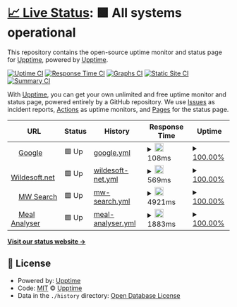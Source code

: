 # [📈 Live Status](https://upptime.github.io/upptime): <!--live status--> **🟩 All systems operational**

This repository contains the open-source uptime monitor and status page for [Upptime](https://upptime.js.org), powered by [Upptime](https://github.com/upptime/upptime).

[![Uptime CI](https://github.com/upptime/upptime/workflows/Uptime%20CI/badge.svg)](https://github.com/upptime/upptime/actions?query=workflow%3A%22Uptime+CI%22)
[![Response Time CI](https://github.com/upptime/upptime/workflows/Response%20Time%20CI/badge.svg)](https://github.com/upptime/upptime/actions?query=workflow%3A%22Response+Time+CI%22)
[![Graphs CI](https://github.com/upptime/upptime/workflows/Graphs%20CI/badge.svg)](https://github.com/upptime/upptime/actions?query=workflow%3A%22Graphs+CI%22)
[![Static Site CI](https://github.com/upptime/upptime/workflows/Static%20Site%20CI/badge.svg)](https://github.com/upptime/upptime/actions?query=workflow%3A%22Static+Site+CI%22)
[![Summary CI](https://github.com/upptime/upptime/workflows/Summary%20CI/badge.svg)](https://github.com/upptime/upptime/actions?query=workflow%3A%22Summary+CI%22)

With [Upptime](https://upptime.js.org), you can get your own unlimited and free uptime monitor and status page, powered entirely by a GitHub repository. We use [Issues](https://github.com/upptime/upptime/issues) as incident reports, [Actions](https://github.com/upptime/upptime/actions) as uptime monitors, and [Pages](https://upptime.github.io/upptime) for the status page.

<!--start: status pages-->
<!-- This summary is generated by Upptime (https://github.com/upptime/upptime) -->
<!-- Do not edit this manually, your changes will be overwritten -->
<!-- prettier-ignore -->
| URL | Status | History | Response Time | Uptime |
| --- | ------ | ------- | ------------- | ------ |
| <img alt="" src="https://icons.duckduckgo.com/ip3/www.google.com.ico" height="13"> [Google](https://www.google.com) | 🟩 Up | [google.yml](https://github.com/rippo/upptime/commits/HEAD/history/google.yml) | <details><summary><img alt="Response time graph" src="./graphs/google/response-time-week.png" height="20"> 108ms</summary><br><a href="https://upptime.github.io/upptime/history/google"><img alt="Response time 106" src="https://img.shields.io/endpoint?url=https%3A%2F%2Fraw.githubusercontent.com%2Frippo%2Fupptime%2FHEAD%2Fapi%2Fgoogle%2Fresponse-time.json"></a><br><a href="https://upptime.github.io/upptime/history/google"><img alt="24-hour response time 90" src="https://img.shields.io/endpoint?url=https%3A%2F%2Fraw.githubusercontent.com%2Frippo%2Fupptime%2FHEAD%2Fapi%2Fgoogle%2Fresponse-time-day.json"></a><br><a href="https://upptime.github.io/upptime/history/google"><img alt="7-day response time 108" src="https://img.shields.io/endpoint?url=https%3A%2F%2Fraw.githubusercontent.com%2Frippo%2Fupptime%2FHEAD%2Fapi%2Fgoogle%2Fresponse-time-week.json"></a><br><a href="https://upptime.github.io/upptime/history/google"><img alt="30-day response time 126" src="https://img.shields.io/endpoint?url=https%3A%2F%2Fraw.githubusercontent.com%2Frippo%2Fupptime%2FHEAD%2Fapi%2Fgoogle%2Fresponse-time-month.json"></a><br><a href="https://upptime.github.io/upptime/history/google"><img alt="1-year response time 107" src="https://img.shields.io/endpoint?url=https%3A%2F%2Fraw.githubusercontent.com%2Frippo%2Fupptime%2FHEAD%2Fapi%2Fgoogle%2Fresponse-time-year.json"></a></details> | <details><summary><a href="https://upptime.github.io/upptime/history/google">100.00%</a></summary><a href="https://upptime.github.io/upptime/history/google"><img alt="All-time uptime 100.00%" src="https://img.shields.io/endpoint?url=https%3A%2F%2Fraw.githubusercontent.com%2Frippo%2Fupptime%2FHEAD%2Fapi%2Fgoogle%2Fuptime.json"></a><br><a href="https://upptime.github.io/upptime/history/google"><img alt="24-hour uptime 100.00%" src="https://img.shields.io/endpoint?url=https%3A%2F%2Fraw.githubusercontent.com%2Frippo%2Fupptime%2FHEAD%2Fapi%2Fgoogle%2Fuptime-day.json"></a><br><a href="https://upptime.github.io/upptime/history/google"><img alt="7-day uptime 100.00%" src="https://img.shields.io/endpoint?url=https%3A%2F%2Fraw.githubusercontent.com%2Frippo%2Fupptime%2FHEAD%2Fapi%2Fgoogle%2Fuptime-week.json"></a><br><a href="https://upptime.github.io/upptime/history/google"><img alt="30-day uptime 100.00%" src="https://img.shields.io/endpoint?url=https%3A%2F%2Fraw.githubusercontent.com%2Frippo%2Fupptime%2FHEAD%2Fapi%2Fgoogle%2Fuptime-month.json"></a><br><a href="https://upptime.github.io/upptime/history/google"><img alt="1-year uptime 100.00%" src="https://img.shields.io/endpoint?url=https%3A%2F%2Fraw.githubusercontent.com%2Frippo%2Fupptime%2FHEAD%2Fapi%2Fgoogle%2Fuptime-year.json"></a></details>
| <img alt="" src="https://icons.duckduckgo.com/ip3/www.wildesoft.net.ico" height="13"> [Wildesoft.net](https://www.wildesoft.net) | 🟩 Up | [wildesoft-net.yml](https://github.com/rippo/upptime/commits/HEAD/history/wildesoft-net.yml) | <details><summary><img alt="Response time graph" src="./graphs/wildesoft-net/response-time-week.png" height="20"> 569ms</summary><br><a href="https://upptime.github.io/upptime/history/wildesoft-net"><img alt="Response time 569" src="https://img.shields.io/endpoint?url=https%3A%2F%2Fraw.githubusercontent.com%2Frippo%2Fupptime%2FHEAD%2Fapi%2Fwildesoft-net%2Fresponse-time.json"></a><br><a href="https://upptime.github.io/upptime/history/wildesoft-net"><img alt="24-hour response time 681" src="https://img.shields.io/endpoint?url=https%3A%2F%2Fraw.githubusercontent.com%2Frippo%2Fupptime%2FHEAD%2Fapi%2Fwildesoft-net%2Fresponse-time-day.json"></a><br><a href="https://upptime.github.io/upptime/history/wildesoft-net"><img alt="7-day response time 569" src="https://img.shields.io/endpoint?url=https%3A%2F%2Fraw.githubusercontent.com%2Frippo%2Fupptime%2FHEAD%2Fapi%2Fwildesoft-net%2Fresponse-time-week.json"></a><br><a href="https://upptime.github.io/upptime/history/wildesoft-net"><img alt="30-day response time 569" src="https://img.shields.io/endpoint?url=https%3A%2F%2Fraw.githubusercontent.com%2Frippo%2Fupptime%2FHEAD%2Fapi%2Fwildesoft-net%2Fresponse-time-month.json"></a><br><a href="https://upptime.github.io/upptime/history/wildesoft-net"><img alt="1-year response time 569" src="https://img.shields.io/endpoint?url=https%3A%2F%2Fraw.githubusercontent.com%2Frippo%2Fupptime%2FHEAD%2Fapi%2Fwildesoft-net%2Fresponse-time-year.json"></a></details> | <details><summary><a href="https://upptime.github.io/upptime/history/wildesoft-net">100.00%</a></summary><a href="https://upptime.github.io/upptime/history/wildesoft-net"><img alt="All-time uptime 100.00%" src="https://img.shields.io/endpoint?url=https%3A%2F%2Fraw.githubusercontent.com%2Frippo%2Fupptime%2FHEAD%2Fapi%2Fwildesoft-net%2Fuptime.json"></a><br><a href="https://upptime.github.io/upptime/history/wildesoft-net"><img alt="24-hour uptime 100.00%" src="https://img.shields.io/endpoint?url=https%3A%2F%2Fraw.githubusercontent.com%2Frippo%2Fupptime%2FHEAD%2Fapi%2Fwildesoft-net%2Fuptime-day.json"></a><br><a href="https://upptime.github.io/upptime/history/wildesoft-net"><img alt="7-day uptime 100.00%" src="https://img.shields.io/endpoint?url=https%3A%2F%2Fraw.githubusercontent.com%2Frippo%2Fupptime%2FHEAD%2Fapi%2Fwildesoft-net%2Fuptime-week.json"></a><br><a href="https://upptime.github.io/upptime/history/wildesoft-net"><img alt="30-day uptime 100.00%" src="https://img.shields.io/endpoint?url=https%3A%2F%2Fraw.githubusercontent.com%2Frippo%2Fupptime%2FHEAD%2Fapi%2Fwildesoft-net%2Fuptime-month.json"></a><br><a href="https://upptime.github.io/upptime/history/wildesoft-net"><img alt="1-year uptime 100.00%" src="https://img.shields.io/endpoint?url=https%3A%2F%2Fraw.githubusercontent.com%2Frippo%2Fupptime%2FHEAD%2Fapi%2Fwildesoft-net%2Fuptime-year.json"></a></details>
| <img alt="" src="https://icons.duckduckgo.com/ip3/nop-live3.mw.wildesoft.net.ico" height="13"> [MW Search](https://nop-live3.mw.wildesoft.net/search?q=blACK&cid=0&advs=false&isc=false&sid=false) | 🟩 Up | [mw-search.yml](https://github.com/rippo/upptime/commits/HEAD/history/mw-search.yml) | <details><summary><img alt="Response time graph" src="./graphs/mw-search/response-time-week.png" height="20"> 4921ms</summary><br><a href="https://upptime.github.io/upptime/history/mw-search"><img alt="Response time 4921" src="https://img.shields.io/endpoint?url=https%3A%2F%2Fraw.githubusercontent.com%2Frippo%2Fupptime%2FHEAD%2Fapi%2Fmw-search%2Fresponse-time.json"></a><br><a href="https://upptime.github.io/upptime/history/mw-search"><img alt="24-hour response time 5263" src="https://img.shields.io/endpoint?url=https%3A%2F%2Fraw.githubusercontent.com%2Frippo%2Fupptime%2FHEAD%2Fapi%2Fmw-search%2Fresponse-time-day.json"></a><br><a href="https://upptime.github.io/upptime/history/mw-search"><img alt="7-day response time 4921" src="https://img.shields.io/endpoint?url=https%3A%2F%2Fraw.githubusercontent.com%2Frippo%2Fupptime%2FHEAD%2Fapi%2Fmw-search%2Fresponse-time-week.json"></a><br><a href="https://upptime.github.io/upptime/history/mw-search"><img alt="30-day response time 4921" src="https://img.shields.io/endpoint?url=https%3A%2F%2Fraw.githubusercontent.com%2Frippo%2Fupptime%2FHEAD%2Fapi%2Fmw-search%2Fresponse-time-month.json"></a><br><a href="https://upptime.github.io/upptime/history/mw-search"><img alt="1-year response time 4921" src="https://img.shields.io/endpoint?url=https%3A%2F%2Fraw.githubusercontent.com%2Frippo%2Fupptime%2FHEAD%2Fapi%2Fmw-search%2Fresponse-time-year.json"></a></details> | <details><summary><a href="https://upptime.github.io/upptime/history/mw-search">100.00%</a></summary><a href="https://upptime.github.io/upptime/history/mw-search"><img alt="All-time uptime 100.00%" src="https://img.shields.io/endpoint?url=https%3A%2F%2Fraw.githubusercontent.com%2Frippo%2Fupptime%2FHEAD%2Fapi%2Fmw-search%2Fuptime.json"></a><br><a href="https://upptime.github.io/upptime/history/mw-search"><img alt="24-hour uptime 100.00%" src="https://img.shields.io/endpoint?url=https%3A%2F%2Fraw.githubusercontent.com%2Frippo%2Fupptime%2FHEAD%2Fapi%2Fmw-search%2Fuptime-day.json"></a><br><a href="https://upptime.github.io/upptime/history/mw-search"><img alt="7-day uptime 100.00%" src="https://img.shields.io/endpoint?url=https%3A%2F%2Fraw.githubusercontent.com%2Frippo%2Fupptime%2FHEAD%2Fapi%2Fmw-search%2Fuptime-week.json"></a><br><a href="https://upptime.github.io/upptime/history/mw-search"><img alt="30-day uptime 100.00%" src="https://img.shields.io/endpoint?url=https%3A%2F%2Fraw.githubusercontent.com%2Frippo%2Fupptime%2FHEAD%2Fapi%2Fmw-search%2Fuptime-month.json"></a><br><a href="https://upptime.github.io/upptime/history/mw-search"><img alt="1-year uptime 100.00%" src="https://img.shields.io/endpoint?url=https%3A%2F%2Fraw.githubusercontent.com%2Frippo%2Fupptime%2FHEAD%2Fapi%2Fmw-search%2Fuptime-year.json"></a></details>
| <img alt="" src="https://icons.duckduckgo.com/ip3/www.mealanalyser.com.ico" height="13"> [Meal Analyser](https://www.mealanalyser.com/demo-meals) | 🟩 Up | [meal-analyser.yml](https://github.com/rippo/upptime/commits/HEAD/history/meal-analyser.yml) | <details><summary><img alt="Response time graph" src="./graphs/meal-analyser/response-time-week.png" height="20"> 1883ms</summary><br><a href="https://upptime.github.io/upptime/history/meal-analyser"><img alt="Response time 1883" src="https://img.shields.io/endpoint?url=https%3A%2F%2Fraw.githubusercontent.com%2Frippo%2Fupptime%2FHEAD%2Fapi%2Fmeal-analyser%2Fresponse-time.json"></a><br><a href="https://upptime.github.io/upptime/history/meal-analyser"><img alt="24-hour response time 1883" src="https://img.shields.io/endpoint?url=https%3A%2F%2Fraw.githubusercontent.com%2Frippo%2Fupptime%2FHEAD%2Fapi%2Fmeal-analyser%2Fresponse-time-day.json"></a><br><a href="https://upptime.github.io/upptime/history/meal-analyser"><img alt="7-day response time 1883" src="https://img.shields.io/endpoint?url=https%3A%2F%2Fraw.githubusercontent.com%2Frippo%2Fupptime%2FHEAD%2Fapi%2Fmeal-analyser%2Fresponse-time-week.json"></a><br><a href="https://upptime.github.io/upptime/history/meal-analyser"><img alt="30-day response time 1883" src="https://img.shields.io/endpoint?url=https%3A%2F%2Fraw.githubusercontent.com%2Frippo%2Fupptime%2FHEAD%2Fapi%2Fmeal-analyser%2Fresponse-time-month.json"></a><br><a href="https://upptime.github.io/upptime/history/meal-analyser"><img alt="1-year response time 1883" src="https://img.shields.io/endpoint?url=https%3A%2F%2Fraw.githubusercontent.com%2Frippo%2Fupptime%2FHEAD%2Fapi%2Fmeal-analyser%2Fresponse-time-year.json"></a></details> | <details><summary><a href="https://upptime.github.io/upptime/history/meal-analyser">100.00%</a></summary><a href="https://upptime.github.io/upptime/history/meal-analyser"><img alt="All-time uptime 100.00%" src="https://img.shields.io/endpoint?url=https%3A%2F%2Fraw.githubusercontent.com%2Frippo%2Fupptime%2FHEAD%2Fapi%2Fmeal-analyser%2Fuptime.json"></a><br><a href="https://upptime.github.io/upptime/history/meal-analyser"><img alt="24-hour uptime 100.00%" src="https://img.shields.io/endpoint?url=https%3A%2F%2Fraw.githubusercontent.com%2Frippo%2Fupptime%2FHEAD%2Fapi%2Fmeal-analyser%2Fuptime-day.json"></a><br><a href="https://upptime.github.io/upptime/history/meal-analyser"><img alt="7-day uptime 100.00%" src="https://img.shields.io/endpoint?url=https%3A%2F%2Fraw.githubusercontent.com%2Frippo%2Fupptime%2FHEAD%2Fapi%2Fmeal-analyser%2Fuptime-week.json"></a><br><a href="https://upptime.github.io/upptime/history/meal-analyser"><img alt="30-day uptime 100.00%" src="https://img.shields.io/endpoint?url=https%3A%2F%2Fraw.githubusercontent.com%2Frippo%2Fupptime%2FHEAD%2Fapi%2Fmeal-analyser%2Fuptime-month.json"></a><br><a href="https://upptime.github.io/upptime/history/meal-analyser"><img alt="1-year uptime 100.00%" src="https://img.shields.io/endpoint?url=https%3A%2F%2Fraw.githubusercontent.com%2Frippo%2Fupptime%2FHEAD%2Fapi%2Fmeal-analyser%2Fuptime-year.json"></a></details>

<!--end: status pages-->

[**Visit our status website →**](https://upptime.github.io/upptime)

## 📄 License

- Powered by: [Upptime](https://github.com/upptime/upptime)
- Code: [MIT](./LICENSE) © [Upptime](https://upptime.js.org)
- Data in the `./history` directory: [Open Database License](https://opendatacommons.org/licenses/odbl/1-0/)
